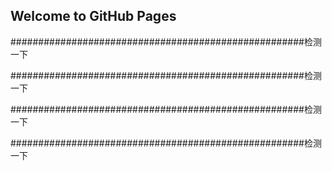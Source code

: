 ## Welcome to GitHub Pages

#####################################################检测一下

#####################################################检测一下


#####################################################检测一下


#####################################################检测一下


